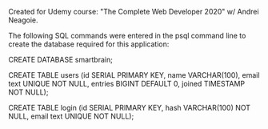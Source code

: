 Created for Udemy course: "The Complete Web Developer 2020" w/ Andrei Neagoie.

The following SQL commands were entered in the psql command line to create the database required for this application:

CREATE DATABASE smartbrain;  

CREATE TABLE users (id SERIAL PRIMARY KEY, name VARCHAR(100), email text UNIQUE NOT NULL, entries BIGINT DEFAULT 0, joined TIMESTAMP NOT NULL);  

CREATE TABLE login (id SERIAL PRIMARY KEY, hash VARCHAR(100) NOT NULL, email text UNIQUE NOT NULL);  